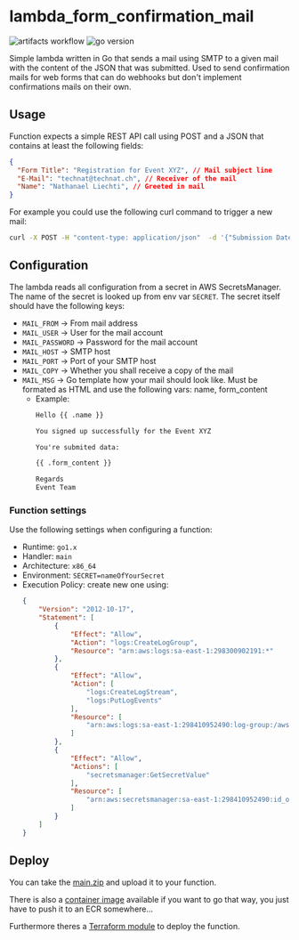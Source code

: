 # lambda_form_confirmation_mail

![artifacts workflow](https://github.com/the-technat/lambda_form_confirmation_mail/actions/workflows/artifacts.yml/badge.svg)
![go version](https://img.shields.io/github/go-mod/go-version/the-technat/lambda_form_confirmation_mail)

Simple lambda written in Go that sends a mail using SMTP to a given mail with the content of the JSON that was submitted. Used to send confirmation mails for web forms that can do webhooks but don't implement confirmations mails on their own.

## Usage

Function expects a simple REST API call using POST and a JSON that contains at least the following fields:

```json
{
  "Form Title": "Registration for Event XYZ", // Mail subject line
  "E-Mail": "technat@technat.ch", // Receiver of the mail
  "Name": "Nathanael Liechti", // Greeted in mail
}
```

For example you could use the following curl command to trigger a new mail:

```bash
curl -X POST -H "content-type: application/json"  -d '{"Submission Date":"02.06.2016 10:23:54","Form Title":"Contact","Name":"Tim Schmitt","E-Mail":"technat@technat.ch","Phone":"0123/456789","Message":"Webhook-Formular-Submission!"}' https://f4sqdd35mf57m4msx3z3nr4c36priot.lambda-url.sa-east-1.on.aws
```

## Configuration

The lambda reads all configuration from a secret in AWS SecretsManager. The name of the secret is looked up from env var `SECRET`. The secret itself should have the following keys:

- `MAIL_FROM` -> From mail address
- `MAIL_USER` -> User for the mail account
- `MAIL_PASSWORD` -> Password for the mail account
- `MAIL_HOST` -> SMTP host
- `MAIL_PORT` -> Port of your SMTP host
- `MAIL_COPY` -> Whether you shall receive a copy of the mail
- `MAIL_MSG` -> Go template how your mail should look like. Must be formated as HTML and use the following vars: name, form_content
  - Example:
    ```html
    Hello {{ .name }}

    You signed up successfully for the Event XYZ

    You're submited data:

    {{ .form_content }}

    Regards
    Event Team
    ```

### Function settings

Use the following settings when configuring a function:

- Runtime: `go1.x`
- Handler: `main`
- Architecture: `x86_64`
- Environment: `SECRET=nameOfYourSecret`
- Execution Policy: create new one using:
  ```json
  {
      "Version": "2012-10-17",
      "Statement": [
          {
              "Effect": "Allow",
              "Action": "logs:CreateLogGroup",
              "Resource": "arn:aws:logs:sa-east-1:298300902191:*"
          },
          {
              "Effect": "Allow",
              "Action": [
                  "logs:CreateLogStream",
                  "logs:PutLogEvents"
              ],
              "Resource": [
                  "arn:aws:logs:sa-east-1:298410952490:log-group:/aws/lambda/form_confirmation_mail:*"
              ]
          },
          {
              "Effect": "Allow",
              "Actions": [
                  "secretsmanager:GetSecretValue"
              ],
              "Resource": [
                  "arn:aws:secretsmanager:sa-east-1:298410952490:id_of_secret"
              ]
          }
      ]
  }
  ```

## Deploy

You can take the [main.zip](./main.zip) and upload it to your function.

There is also a [container image](https://github.com/the-technat/lambda_form_confirmation_mail/pkgs/container/lambda_form_confirmation_mail) available if you want to go that way, you just have to push it to an ECR somewhere...

Furthermore theres a [Terraform module](./deploy) to deploy the function.
